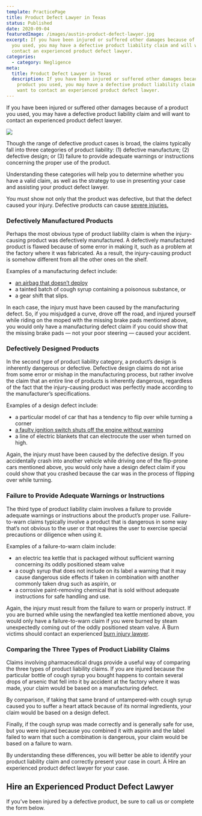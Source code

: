 ```yaml
---
template: PracticePage
title: Product Defect Lawyer in Texas
status: Published
date: 2020-09-04
featuredImage: /images/austin-product-defect-lawyer.jpg
excerpt: If you have been injured or suffered other damages because of a product
  you used, you may have a defective product liability claim and will want to
  contact an experienced product defect lawyer.
categories:
  - category: Negligence
meta:
  title: Product Defect Lawyer in Texas
  description: If you have been injured or suffered other damages because of a
    product you used, you may have a defective product liability claim and will
    want to contact an experienced product defect lawyer.
---
```

<!--StartFragment-->

If you have been injured or suffered other damages because of a product you used, you may have a defective product liability claim and will want to contact an experienced product defect lawyer.

<!--EndFragment-->

![](/images/product-damage.jpg)

<!--StartFragment-->

Though the range of defective product cases is broad, the claims typically fall into three categories of product liability: (1) defective manufacture; (2) defective design; or (3) failure to provide adequate warnings or instructions concerning the proper use of the product.

Understanding these categories will help you to determine whether you have a valid claim, as well as the strategy to use in presenting your case and assisting your product defect lawyer.

You must show not only that the product was defective, but that the defect caused your injury. Defective products can cause [severe injuries.](/practice-areas/serious-personal-injury/)

### Defectively Manufactured Products

Perhaps the most obvious type of product liability claim is when the injury-causing product was defectively manufactured. A defectively manufactured product is flawed because of some error in making it, such as a problem at the factory where it was fabricated. As a result, the injury-causing product is somehow different from all the other ones on the shelf.

Examples of a manufacturing defect include:

* [an airbag that doesn’t deploy](/practice-areas/defective-airbag-lawyer/)
* a tainted batch of cough syrup containing a poisonous substance, or
* a gear shift that slips.

In each case, the injury must have been caused by the manufacturing defect. So, if you misjudged a curve, drove off the road, and injured yourself while riding on the moped with the missing brake pads mentioned above, you would only have a manufacturing defect claim if you could show that the missing brake pads — not your poor steering — caused your accident.

### Defectively Designed Products

In the second type of product liability category, a product’s design is inherently dangerous or defective. Defective design claims do not arise from some error or mishap in the manufacturing process, but rather involve the claim that an entire line of products is inherently dangerous, regardless of the fact that the injury-causing product was perfectly made according to the manufacturer’s specifications.

Examples of a design defect include:

* a particular model of car that has a tendency to flip over while turning a corner
* [a faulty ignition switch shuts off the engine without warning](/blog/defective-products/)
* a line of electric blankets that can electrocute the user when turned on high.

Again, the injury must have been caused by the defective design. If you accidentally crash into another vehicle while driving one of the flip-prone cars mentioned above, you would only have a design defect claim if you could show that you crashed because the car was in the process of flipping over while turning.

### Failure to Provide Adequate Warnings or Instructions

The third type of product liability claim involves a failure to provide adequate warnings or instructions about the product’s proper use. Failure-to-warn claims typically involve a product that is dangerous in some way that’s not obvious to the user or that requires the user to exercise special precautions or diligence when using it.

Examples of a failure-to-warn claim include:

* an electric tea kettle that is packaged without sufficient warning concerning its oddly positioned steam valve
* a cough syrup that does not include on its label a warning that it may cause dangerous side effects if taken in combination with another commonly taken drug such as aspirin, or
* a corrosive paint-removing chemical that is sold without adequate instructions for safe handling and use.

Again, the injury must result from the failure to warn or properly instruct. If you are burned while using the newfangled tea kettle mentioned above, you would only have a failure-to-warn claim if you were burned by steam unexpectedly coming out of the oddly positioned steam valve. Â Burn victims should contact an experienced [burn injury lawyer](/practice-areas/burn-injury-lawyer/).

### Comparing the Three Types of Product Liability Claims

Claims involving pharmaceutical drugs provide a useful way of comparing the three types of product liability claims. If you are injured because the particular bottle of cough syrup you bought happens to contain several drops of arsenic that fell into it by accident at the factory where it was made, your claim would be based on a manufacturing defect.

By comparison, if taking that same brand of untampered-with cough syrup caused you to suffer a heart attack because of its normal ingredients, your claim would be based on a design defect.

Finally, if the cough syrup was made correctly and is generally safe for use, but you were injured because you combined it with aspirin and the label failed to warn that such a combination is dangerous, your claim would be based on a failure to warn.

By understanding these differences, you will better be able to identify your product liability claim and correctly present your case in court. Â Hire an experienced product defect lawyer for your case.

## Hire an Experienced Product Defect Lawyer

If you’ve been injured by a defective product, be sure to call us or complete the form below.

<!--EndFragment-->